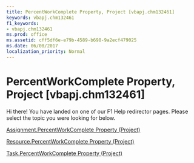 ```yaml
---
title: PercentWorkComplete Property, Project [vbapj.chm132461]
keywords: vbapj.chm132461
f1_keywords:
- vbapj.chm132461
ms.prod: office
ms.assetid: cff5df6e-e79b-4589-b698-9a2ecf479025
ms.date: 06/08/2017
localization_priority: Normal
---
```



# PercentWorkComplete Property, Project [vbapj.chm132461]

Hi there! You have landed on one of our F1 Help redirector pages. Please select the topic you were looking for below.

[Assignment.PercentWorkComplete Property (Project)](http://msdn.microsoft.com/library/9535e887-e15c-ebd7-c65f-a3e8d80b8f99%28Office.15%29.aspx)

[Resource.PercentWorkComplete Property (Project)](http://msdn.microsoft.com/library/d1a26d38-f5da-2752-f8bd-3e02779672fc%28Office.15%29.aspx)

[Task.PercentWorkComplete Property (Project)](http://msdn.microsoft.com/library/f1b1dc5e-843c-ca0f-72f1-f8d7cdf6edab%28Office.15%29.aspx)


